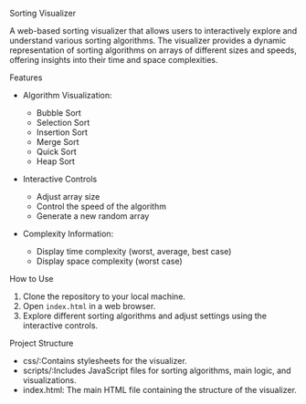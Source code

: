 Sorting Visualizer

A web-based sorting visualizer that allows users to interactively explore and understand various sorting algorithms. The visualizer provides a dynamic representation of sorting algorithms on arrays of different sizes and speeds, offering insights into their time and space complexities.

 Features

- Algorithm Visualization:
  - Bubble Sort
  - Selection Sort
  - Insertion Sort
  - Merge Sort
  - Quick Sort
  - Heap Sort

- Interactive Controls
  - Adjust array size
  - Control the speed of the algorithm
  - Generate a new random array

- Complexity Information:
  - Display time complexity (worst, average, best case)
  - Display space complexity (worst case)

How to Use

1. Clone the repository to your local machine.
2. Open `index.html` in a web browser.
3. Explore different sorting algorithms and adjust settings using the interactive controls.

Project Structure

- css/:Contains stylesheets for the visualizer.
- scripts/:Includes JavaScript files for sorting algorithms, main logic, and visualizations.
- index.html: The main HTML file containing the structure of the visualizer.




